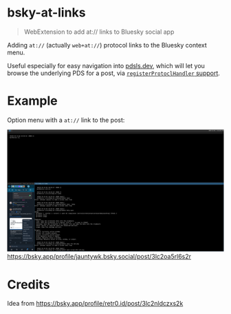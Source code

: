 # bsky-at-links

> WebExtension to add at:// links to Bluesky social app

Adding `at://` (actually `web+at://`) protocol links to the Bluesky context menu.

Useful especially for easy navigation into [pdsls.dev](https://pdsls.dev), which will let you browse the underlying PDS for a post, via [`registerProtoclHandler` support](https://github.com/notjuliet/pdsls/issues/6).

# Example

Option menu with a `at://` link to the post:

![Request For Enhancement for pdsls at:// support](./rfe-rph.png)
https://bsky.app/profile/jauntywk.bsky.social/post/3lc2oa5rl6s2r

# Credits

Idea from https://bsky.app/profile/retr0.id/post/3lc2nldczxs2k
